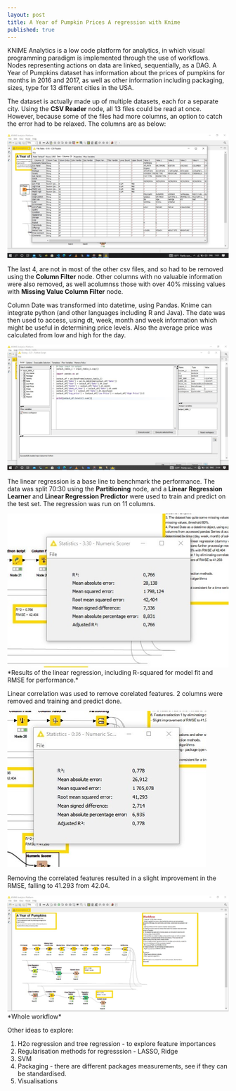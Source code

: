 ```yaml
---
layout: post
title: A Year of Pumpkin Prices A regression with Knime
published: true
---
```

KNIME Analytics is a low code platform for analytics, in which visual programming paradigm is implemented through the use of workflows. Nodes representing actions on data are linked, sequentially, as a DAG. A Year of Pumpkins dataset has information about the prices of pumpkins for months in 2016 and 2017, as well as other information including packaging, sizes, type for 13 different cities in the USA. 

The dataset is actually made up of multiple datasets, each for a separate city. Using the **CSV Reader** node, all 13 files could be read at once. However, because some of the files had more columns, an option to catch the error had to be relaxed.
The columns are as below:

<img src="https://github.com/leonardmutambanengwe/leonardblog/blob/master/images/knime1/columns.jpg"> 

The last 4, are not in most of the other csv files, and so had to be removed using the **Column Filter** node. Other columns with no valuable information were also removed, as well acolumnss those with over 40% missing values with **Missing Value Column Filter** node. 

Column Date was transformed into datetime, using Pandas. Knime can integrate python (and other languages including R and Java). The date was then used to access, using dt, week, month and week information which might be useful in determining price levels. Also the average price was calculated from low and high for the day. 

<img src="https://github.com/leonardmutambanengwe/leonardblog/blob/master/images/knime1/py_script.jpg">

The linear regression is a base line to benchmark the performance. The data was split 70:30 using the **Partitioning** node, and a **Linear Regression Learner** and **Linear Regression Predictor** were used to train and predict on the test set.
The regression was run on 11 columns. 

<img src="https://github.com/leonardmutambanengwe/leonardblog/blob/master/images/knime1/results1.jpg">
*Results of the linear regression, including R-squared for model fit and RMSE for performance.* 

Linear correlation was used to remove corelated features. 2 columns were removed and training and predict done.

<img src="https://github.com/leonardmutambanengwe/leonardblog/blob/master/images/knime1/results2.jpg">

Removing the correlated features resulted in a slight improvement in the RMSE, falling to 41.293 from 42.04. 

<img src="https://github.com/leonardmutambanengwe/leonardblog/blob/master/images/knime1/pumpkins_shot.jpg">
*Whole workflow*

Other ideas to explore:
1. H2o regression and tree regression - to explore feature importances 
2. Regularisation methods for regresssion - LASSO, Ridge
3. SVM
4. Packaging - there are different packages measurements, see if they can be standardised.
5. Visualisations
